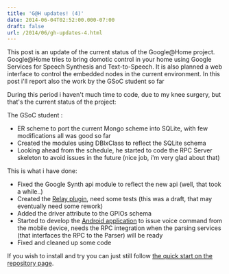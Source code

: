 ```yaml
---
title: 'G@H updates! (4)'
date: 2014-06-04T02:52:00.000-07:00
draft: false
url: /2014/06/gh-updates-4.html
---
```


This post is an update of the current status of the Google@Home project. Google@Home tries to bring domotic control in your home using Google Services for Speech Synthesis and Text-to-Speech. It is also planned a web interface to control the embedded nodes in the current environment. In this post i'll report also the work by the GSoC student so far  
  
  
  
During this period i haven't much time to code, due to my knee surgery, but that's the current status of the project:  
  
The GSoC student :  

*   ER scheme to port the current Mongo scheme into SQLite, with few modifications all was good so far
*   Created the modules using DBIxClass to reflect the SQLite schema
*   Looking ahead from the schedule, he started to code the RPC Server skeleton to avoid issues in the future (nice job, i'm very glad about that)

  
This is what i have done:  

*   Fixed the Google Synth api module to reflect the new api (well, that took a while..)
*   Created the [Relay plugin](https://github.com/IntelliHome/IntelliHome-Plugin-Relay), need some tests (this was a draft, that may eventually need some rework)
*   Added the driver attribute to the GPIOs schema
*   Started to develop the [Android application](https://github.com/IntelliHome/Google-at-Home-Remote-Controller) to issue voice command from the mobile device, needs the RPC integration when the parsing services (that interfaces the RPC to the Parser) will be ready
*   Fixed and cleaned up some code

  
If you wish to install and try you can just still follow [the quick start on the repository page](https://github.com/mudler/Google-at-Home#quick-start).
